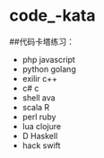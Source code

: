 # code_-kata
##代码卡塔练习：
+ php javascript
+ python golang
+ exilir c++
+ c# c
+ shell ava
+ scala R
+ perl ruby
+ lua clojure
+ D Haskell
+ hack swift

